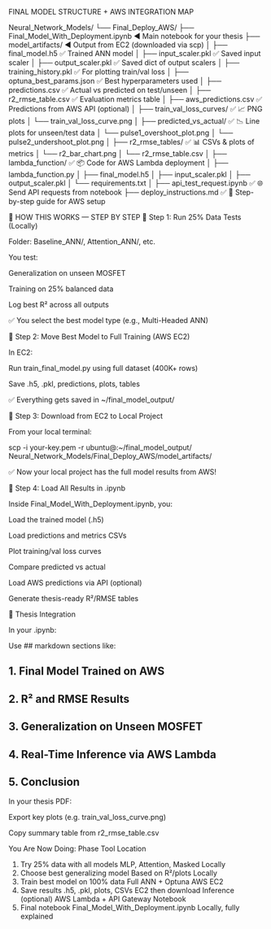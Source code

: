 FINAL MODEL STRUCTURE + AWS INTEGRATION MAP

Neural_Network_Models/
└── Final_Deploy_AWS/
    ├── Final_Model_With_Deployment.ipynb       ◀️ Main notebook for your thesis
    ├── model_artifacts/                         ◀️ Output from EC2 (downloaded via scp)
    │   ├── final_model.h5                       ✅ Trained ANN model
    │   ├── input_scaler.pkl                     ✅ Saved input scaler
    │   ├── output_scaler.pkl                    ✅ Saved dict of output scalers
    │   ├── training_history.pkl                 ✅ For plotting train/val loss
    │   ├── optuna_best_params.json              ✅ Best hyperparameters used
    │   ├── predictions.csv                      ✅ Actual vs predicted on test/unseen
    │   ├── r2_rmse_table.csv                    ✅ Evaluation metrics table
    │   ├── aws_predictions.csv                  ✅ Predictions from AWS API (optional)
    │
    ├── train_val_loss_curves/                   ✅ 📈 PNG plots
    │   └── train_val_loss_curve.png
    │
    ├── predicted_vs_actual/                     ✅ 📉 Line plots for unseen/test data
    │   └── pulse1_overshoot_plot.png
    │   └── pulse2_undershoot_plot.png
    │
    ├── r2_rmse_tables/                          ✅ 📊 CSVs & plots of metrics
    │   └── r2_bar_chart.png
    │   └── r2_rmse_table.csv
    │
    ├── lambda_function/                         ✅ 📦 Code for AWS Lambda deployment
    │   ├── lambda_function.py
    │   ├── final_model.h5
    │   ├── input_scaler.pkl
    │   ├── output_scaler.pkl
    │   └── requirements.txt
    │
    ├── api_test_request.ipynb                   ✅ 🌐 Send API requests from notebook
    ├── deploy_instructions.md                   ✅ 📄 Step-by-step guide for AWS setup

🔁 HOW THIS WORKS — STEP BY STEP
🔹 Step 1: Run 25% Data Tests (Locally)

Folder: Baseline_ANN/, Attention_ANN/, etc.

You test:

Generalization on unseen MOSFET

Training on 25% balanced data

Log best R² across all outputs

✅ You select the best model type (e.g., Multi-Headed ANN)

🔹 Step 2: Move Best Model to Full Training (AWS EC2)

In EC2:

Run train_final_model.py using full dataset (400K+ rows)

Save .h5, .pkl, predictions, plots, tables

✅ Everything gets saved in ~/final_model_output/

🔹 Step 3: Download from EC2 to Local Project

From your local terminal:

scp -i your-key.pem -r ubuntu@<ec2-ip>:~/final_model_output/ \
Neural_Network_Models/Final_Deploy_AWS/model_artifacts/


✅ Now your local project has the full model results from AWS!

🔹 Step 4: Load All Results in .ipynb

Inside Final_Model_With_Deployment.ipynb, you:

Load the trained model (.h5)

Load predictions and metrics CSVs

Plot training/val loss curves

Compare predicted vs actual

Load AWS predictions via API (optional)

Generate thesis-ready R²/RMSE tables

📘 Thesis Integration

In your .ipynb:

Use ## markdown sections like:

## 1. Final Model Trained on AWS
## 2. R² and RMSE Results
## 3. Generalization on Unseen MOSFET
## 4. Real-Time Inference via AWS Lambda
## 5. Conclusion


In your thesis PDF:

Export key plots (e.g. train_val_loss_curve.png)

Copy summary table from r2_rmse_table.csv

You Are Now Doing:
Phase	Tool	Location
1. Try 25% data with all models	MLP, Attention, Masked	Locally
2. Choose best generalizing model	Based on R²/plots	Locally
3. Train best model on 100% data	Full ANN + Optuna	AWS EC2
4. Save results	.h5, .pkl, plots, CSVs	EC2 then download
Inference (optional)	AWS Lambda + API Gateway	Notebook
5. Final notebook	Final_Model_With_Deployment.ipynb	Locally, fully explained